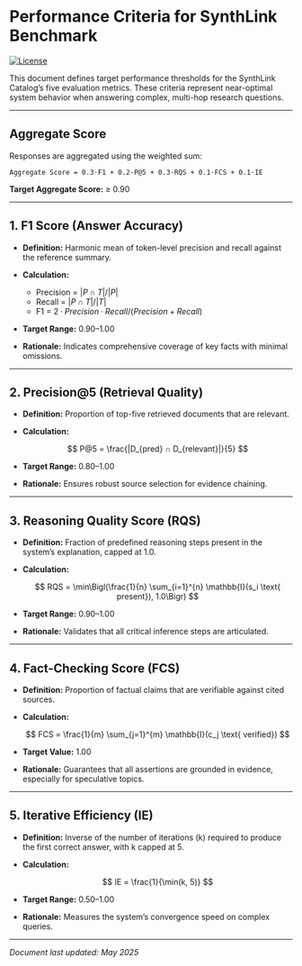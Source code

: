 # Performance Criteria for SynthLink Benchmark

[![License](https://img.shields.io/badge/license-MIT-blue.svg)](LICENSE)

This document defines target performance thresholds for the SynthLink Catalog’s five evaluation metrics. These criteria represent near-optimal system behavior when answering complex, multi-hop research questions.

---

## Aggregate Score

Responses are aggregated using the weighted sum:

```text
Aggregate Score = 0.3·F1 + 0.2·P@5 + 0.3·RQS + 0.1·FCS + 0.1·IE
```

**Target Aggregate Score:** ≥ 0.90

---

## 1. F1 Score (Answer Accuracy)

* **Definition:** Harmonic mean of token-level precision and recall against the reference summary.
* **Calculation:**

  * Precision = $|P ∩ T| / |P|$
  * Recall = $|P ∩ T| / |T|$
  * F1 = $2 · Precision · Recall / (Precision + Recall)$
* **Target Range:** 0.90–1.00
* **Rationale:** Indicates comprehensive coverage of key facts with minimal omissions.

---

## 2. Precision\@5 (Retrieval Quality)

* **Definition:** Proportion of top-five retrieved documents that are relevant.
* **Calculation:**

  $$
    P@5 = \frac{|D_{pred} ∩ D_{relevant}|}{5}
  $$
* **Target Range:** 0.80–1.00
* **Rationale:** Ensures robust source selection for evidence chaining.

---

## 3. Reasoning Quality Score (RQS)

* **Definition:** Fraction of predefined reasoning steps present in the system’s explanation, capped at 1.0.
* **Calculation:**

  $$
    RQS = \min\Bigl(\frac{1}{n} \sum_{i=1}^{n} \mathbb{I}(s_i \text{ present}), 1.0\Bigr)
  $$
* **Target Range:** 0.90–1.00
* **Rationale:** Validates that all critical inference steps are articulated.

---

## 4. Fact-Checking Score (FCS)

* **Definition:** Proportion of factual claims that are verifiable against cited sources.
* **Calculation:**

  $$
    FCS = \frac{1}{m} \sum_{j=1}^{m} \mathbb{I}(c_j \text{ verified})
  $$
* **Target Value:** 1.00
* **Rationale:** Guarantees that all assertions are grounded in evidence, especially for speculative topics.

---

## 5. Iterative Efficiency (IE)

* **Definition:** Inverse of the number of iterations (k) required to produce the first correct answer, with k capped at 5.
* **Calculation:**

  $$
    IE = \frac{1}{\min(k, 5)}
  $$
* **Target Range:** 0.50–1.00
* **Rationale:** Measures the system’s convergence speed on complex queries.

---

*Document last updated: May 2025*
